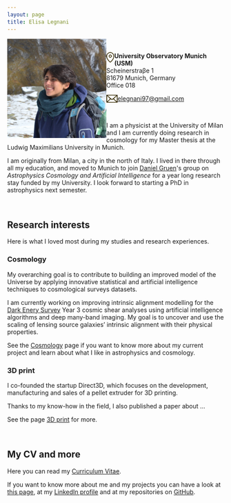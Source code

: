 ```yaml
---
layout: page
title: Elisa Legnani
---
```


<img class="circular-img" align="left" width=230 src="assets/img/me.jpg"/>

<br>

<img class="thumbnail-img" align="left" height=24 src="/assets/img/img_location.png"/> **University Observatory Munich (USM)** <br>
Scheinerstraβe 1 <br>
81679 Munich, Germany <br>
Office 018

<img class="thumbnail-img" align="left" height=18 src="/assets/img/img_mail.png"/> [elegnani97@gmail.com](mailto:elegnani97@gmail.com)

<br>

I am a physicist at the University of Milan and I am currently doing research in cosmology for my Master thesis at the Ludwig Maximilians University in Munich.

I am originally from Milan, a city in the north of Italy. I lived in there through all my education, and moved to Munich to join [Daniel Gruen](https://www.physik.lmu.de/en/about-us/people/gruen-2.html)'s group on *Astrophysics Cosmology and Artificial Intelligence* for a year long research stay funded by my University. I look forward to starting a PhD in astrophysics next semester.

<br>

## Research interests

Here is what I loved most during my studies and research experiences.

### Cosmology

My overarching goal is to contribute to building an improved model of the Universe by applying innovative statistical and artificial intelligence techniques to cosmological surveys datasets.

I am currently working on improving intrinsic alignment modelling for the [Dark Enery Survey](https://www.darkenergysurvey.org/) Year 3 cosmic shear analyses using artificial intelligence algorithms and deep many-band imaging. My goal is to uncover and use the scaling of lensing source galaxies’ intrinsic alignment with their physical properties.

See the [Cosmology](https://elisalegnani.github.io/cosmology) page if you want to know more about my current project and learn about what I like in astrophysics and cosmology.

### 3D print

I co-founded the startup Direct3D, which focuses on the development, manufacturing and sales of a pellet extruder for 3D printing.

Thanks to my know-how in the field, I also published a paper about ...

See the page [3D print](https://elisalegnani.github.io//3dprint) for more.

<br>

## My CV and more

Here you can read my [Curriculum Vitae](https://drive.google.com/file/d/1hqm60XJ0-QDLmXFYZ1klpW1z_U_48r6b/view?usp=sharing).

If you want to know more about me and my projects you can have a look at [this page](https://elisalegnani.github.io/aboutme), at my [LinkedIn profile](https://www.linkedin.com/in/elisa-legnani-32590819b/) and at my repositories on [GitHub](https://github.com/ElisaLegnani).

<!---* I'll also try to keep the [Blog](https://elisalegnani.github.io/blog) page updated with some more random stuff I do. *--->
